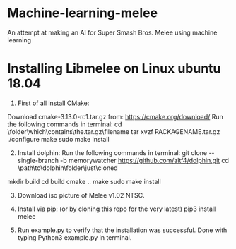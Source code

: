 # Machine-learning-melee
An attempt at making an AI for Super Smash Bros. Melee using machine learning


# Installing Libmelee on Linux ubuntu 18.04
1) First of all install CMake:

Download cmake-3.13.0-rc1.tar.gz from: https://cmake.org/download/
Run the following commands in terminal:
cd \folder\which\contains\the\.tar.gz\filename
tar xvzf PACKAGENAME.tar.gz
./configure
make
sudo make install

2) Install dolphin:
Run the following commands in terminal:
git clone --single-branch -b memorywatcher https://github.com/altf4/dolphin.git
cd \path\to\dolphin\folder\just\cloned

mkdir build
cd build
cmake ..
make
sudo make install

3) Download iso picture of Melee v1.02 NTSC.
4) Install via pip: (or by cloning this repo for the very latest) pip3 install melee

5) Run example.py to verify that the installation was successful. Done with typing Python3 example.py in terminal.
